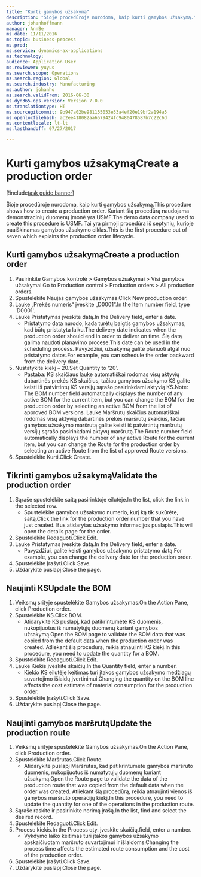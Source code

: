 ```yaml
--- 
title: "Kurti gamybos užsakymą"
description: "Šioje procedūroje nurodoma, kaip kurti gamybos užsakymą."
author: johanhoffmann
manager: AnnBe
ms.date: 11/11/2016
ms.topic: business-process
ms.prod: 
ms.service: dynamics-ax-applications
ms.technology: 
audience: Application User
ms.reviewer: yuyus
ms.search.scope: Operations
ms.search.region: Global
ms.search.industry: Manufacturing
ms.author: johanho
ms.search.validFrom: 2016-06-30
ms.dyn365.ops.version: Version 7.0.0
ms.translationtype: HT
ms.sourcegitcommit: 9b947a02be981155053e33a4ef20e19bf2a194a5
ms.openlocfilehash: ac2ee418082aa6579424fc9480478587b7c22c6d
ms.contentlocale: lt-lt
ms.lasthandoff: 07/27/2017

---
```

# <a name="create-a-production-order"></a><span data-ttu-id="afdf7-103">Kurti gamybos užsakymą</span><span class="sxs-lookup"><span data-stu-id="afdf7-103">Create a production order</span></span>

[!include[task guide banner](../../includes/task-guide-banner.md)]

<span data-ttu-id="afdf7-104">Šioje procedūroje nurodoma, kaip kurti gamybos užsakymą.</span><span class="sxs-lookup"><span data-stu-id="afdf7-104">This procedure shows how to create a production order.</span></span> <span data-ttu-id="afdf7-105">Kuriant šią procedūrą naudojama demonstracinių duomenų įmonė yra USMF.</span><span class="sxs-lookup"><span data-stu-id="afdf7-105">The demo data company used to create this procedure is USMF.</span></span> <span data-ttu-id="afdf7-106">Tai yra pirmoji procedūra iš septynių, kurioje paaiškinamas gamybos užsakymo ciklas.</span><span class="sxs-lookup"><span data-stu-id="afdf7-106">This is the first procedure out of seven which explains the production order lifecycle.</span></span>


## <a name="create-a-production-order"></a><span data-ttu-id="afdf7-107">Kurti gamybos užsakymą</span><span class="sxs-lookup"><span data-stu-id="afdf7-107">Create a production order</span></span>
1. <span data-ttu-id="afdf7-108">Pasirinkite Gamybos kontrolė > Gamybos užsakymai > Visi gamybos užsakymai.</span><span class="sxs-lookup"><span data-stu-id="afdf7-108">Go to Production control > Production orders > All production orders.</span></span>
2. <span data-ttu-id="afdf7-109">Spustelėkite Naujas gamybos užsakymas.</span><span class="sxs-lookup"><span data-stu-id="afdf7-109">Click New production order.</span></span>
3. <span data-ttu-id="afdf7-110">Lauke „Prekės numeris“ įveskite „D0001“.</span><span class="sxs-lookup"><span data-stu-id="afdf7-110">In the Item number field, type 'D0001'.</span></span>
4. <span data-ttu-id="afdf7-111">Lauke Pristatymas įveskite datą.</span><span class="sxs-lookup"><span data-stu-id="afdf7-111">In the Delivery field, enter a date.</span></span>
    * <span data-ttu-id="afdf7-112">Pristatymo data nurodo, kada turėtų baigtis gamybos užsakymas, kad būtų pristatyta laiku.</span><span class="sxs-lookup"><span data-stu-id="afdf7-112">The delivery date indicates when the production order should end in order to deliver on time.</span></span> <span data-ttu-id="afdf7-113">Šią datą galima naudoti planavimo procese.</span><span class="sxs-lookup"><span data-stu-id="afdf7-113">This date can be used in the scheduling process.</span></span> <span data-ttu-id="afdf7-114">Pavyzdžiui, užsakymą galite planuoti atgal nuo pristatymo datos.</span><span class="sxs-lookup"><span data-stu-id="afdf7-114">For example, you can schedule the order backward from the delivery date.</span></span>  
5. <span data-ttu-id="afdf7-115">Nustatykite kiekį – 20.</span><span class="sxs-lookup"><span data-stu-id="afdf7-115">Set Quantity to '20'.</span></span>
    * <span data-ttu-id="afdf7-116">Pastaba: KS skaičiaus lauke automatiškai rodomas visų aktyvių dabartinės prekės KS skaičius, tačiau gamybos užsakymo KS galite keisti iš patvirtintų KS versijų sąrašo pasirinkdami aktyvią KS.</span><span class="sxs-lookup"><span data-stu-id="afdf7-116">Note: The BOM number field automatically displays the number of any active BOM for the current item, but you can change the BOM for the production order by selecting an active BOM from the list of approved BOM versions.</span></span>    <span data-ttu-id="afdf7-117">Lauke Maršrutų skaičius automatiškai rodomas visų aktyvių dabartinės prekės maršrutų skaičius, tačiau gamybos užsakymo maršrutą galite keisti iš patvirtintų maršrutų versijų sąrašo pasirinkdami aktyvų maršrutą.</span><span class="sxs-lookup"><span data-stu-id="afdf7-117">The Route number field automatically displays the number of any active Route for the current item, but you can change the Route for the production order by selecting an active Route from the list of approved Route versions.</span></span>  
6. <span data-ttu-id="afdf7-118">Spustelėkite Kurti.</span><span class="sxs-lookup"><span data-stu-id="afdf7-118">Click Create.</span></span>

## <a name="validate-the-production-order"></a><span data-ttu-id="afdf7-119">Tikrinti gamybos užsakymą</span><span class="sxs-lookup"><span data-stu-id="afdf7-119">Validate the production order</span></span>
1. <span data-ttu-id="afdf7-120">Sąraše spustelėkite saitą pasirinktoje eilutėje.</span><span class="sxs-lookup"><span data-stu-id="afdf7-120">In the list, click the link in the selected row.</span></span>
    * <span data-ttu-id="afdf7-121">Spustelėkite gamybos užsakymo numerio, kurį ką tik sukūrėte, saitą.</span><span class="sxs-lookup"><span data-stu-id="afdf7-121">Click the link for the production order number that you have just created.</span></span> <span data-ttu-id="afdf7-122">Bus atidarytas užsakymo informacijos puslapis.</span><span class="sxs-lookup"><span data-stu-id="afdf7-122">This will open the details page for the order.</span></span>  
2. <span data-ttu-id="afdf7-123">Spustelėkite Redaguoti.</span><span class="sxs-lookup"><span data-stu-id="afdf7-123">Click Edit.</span></span>
3. <span data-ttu-id="afdf7-124">Lauke Pristatymas įveskite datą.</span><span class="sxs-lookup"><span data-stu-id="afdf7-124">In the Delivery field, enter a date.</span></span>
    * <span data-ttu-id="afdf7-125">Pavyzdžiui, galite keisti gamybos užsakymo pristatymo datą.</span><span class="sxs-lookup"><span data-stu-id="afdf7-125">For example, you can change the delivery date for the production order.</span></span>  
4. <span data-ttu-id="afdf7-126">Spustelėkite Įrašyti.</span><span class="sxs-lookup"><span data-stu-id="afdf7-126">Click Save.</span></span>
5. <span data-ttu-id="afdf7-127">Uždarykite puslapį.</span><span class="sxs-lookup"><span data-stu-id="afdf7-127">Close the page.</span></span>

## <a name="update-the-bom"></a><span data-ttu-id="afdf7-128">Naujinti KS</span><span class="sxs-lookup"><span data-stu-id="afdf7-128">Update the BOM</span></span>
1. <span data-ttu-id="afdf7-129">Veiksmų srityje spustelėkite Gamybos užsakymas.</span><span class="sxs-lookup"><span data-stu-id="afdf7-129">On the Action Pane, click Production order.</span></span>
2. <span data-ttu-id="afdf7-130">Spustelėkite KS.</span><span class="sxs-lookup"><span data-stu-id="afdf7-130">Click BOM.</span></span>
    * <span data-ttu-id="afdf7-131">Atidarykite KS puslapį, kad patikrintumėte KS duomenis, nukopijuotus iš numatytųjų duomenų kuriant gamybos užsakymą.</span><span class="sxs-lookup"><span data-stu-id="afdf7-131">Open the BOM page to validate the BOM data that was copied from the default data when the production order was created.</span></span> <span data-ttu-id="afdf7-132">Atliekant šią procedūrą, reikia atnaujinti KS kiekį.</span><span class="sxs-lookup"><span data-stu-id="afdf7-132">In this procedure, you need to update the quantity for a BOM.</span></span>  
3. <span data-ttu-id="afdf7-133">Spustelėkite Redaguoti.</span><span class="sxs-lookup"><span data-stu-id="afdf7-133">Click Edit.</span></span>
4. <span data-ttu-id="afdf7-134">Lauke Kiekis įveskite skaičių.</span><span class="sxs-lookup"><span data-stu-id="afdf7-134">In the Quantity field, enter a number.</span></span>
    * <span data-ttu-id="afdf7-135">Kiekio KS eilutėje keitimas turi įtakos gamybos užsakymo medžiagų suvartojimo išlaidų įvertinimui.</span><span class="sxs-lookup"><span data-stu-id="afdf7-135">Changing the quantity on the BOM line affects the cost estimate of material consumption for the production order.</span></span>  
5. <span data-ttu-id="afdf7-136">Spustelėkite Įrašyti.</span><span class="sxs-lookup"><span data-stu-id="afdf7-136">Click Save.</span></span>
6. <span data-ttu-id="afdf7-137">Uždarykite puslapį.</span><span class="sxs-lookup"><span data-stu-id="afdf7-137">Close the page.</span></span>

## <a name="update-the-production-route"></a><span data-ttu-id="afdf7-138">Naujinti gamybos maršrutą</span><span class="sxs-lookup"><span data-stu-id="afdf7-138">Update the production route</span></span>
1. <span data-ttu-id="afdf7-139">Veiksmų srityje spustelėkite Gamybos užsakymas.</span><span class="sxs-lookup"><span data-stu-id="afdf7-139">On the Action Pane, click Production order.</span></span>
2. <span data-ttu-id="afdf7-140">Spustelėkite Maršrutas.</span><span class="sxs-lookup"><span data-stu-id="afdf7-140">Click Route.</span></span>
    * <span data-ttu-id="afdf7-141">Atidarykite puslapį Maršrutas, kad patikrintumėte gamybos maršruto duomenis, nukopijuotus iš numatytųjų duomenų kuriant užsakymą.</span><span class="sxs-lookup"><span data-stu-id="afdf7-141">Open the Route page to validate the data of the production route that was copied from the default data when the order was created.</span></span> <span data-ttu-id="afdf7-142">Atliekant šią procedūrą, reikia atnaujinti vienos iš gamybos maršruto operacijų kiekį.</span><span class="sxs-lookup"><span data-stu-id="afdf7-142">In this procedure, you need to update the quantity for one of the operations in the production route.</span></span>  
3. <span data-ttu-id="afdf7-143">Sąraše raskite ir pasirinkite norimą įrašą.</span><span class="sxs-lookup"><span data-stu-id="afdf7-143">In the list, find and select the desired record.</span></span>
4. <span data-ttu-id="afdf7-144">Spustelėkite Redaguoti.</span><span class="sxs-lookup"><span data-stu-id="afdf7-144">Click Edit.</span></span>
5. <span data-ttu-id="afdf7-145">Proceso kiekis.</span><span class="sxs-lookup"><span data-stu-id="afdf7-145">In the Process qty.</span></span> <span data-ttu-id="afdf7-146">įveskite skaičių.</span><span class="sxs-lookup"><span data-stu-id="afdf7-146">field, enter a number.</span></span>
    * <span data-ttu-id="afdf7-147">Vykdymo laiko keitimas turi įtakos gamybos užsakymo apskaičiuotam maršruto suvartojimui ir išlaidoms.</span><span class="sxs-lookup"><span data-stu-id="afdf7-147">Changing the process time affects the estimated route consumption and the cost of the production order.</span></span>  
6. <span data-ttu-id="afdf7-148">Spustelėkite Įrašyti.</span><span class="sxs-lookup"><span data-stu-id="afdf7-148">Click Save.</span></span>
7. <span data-ttu-id="afdf7-149">Uždarykite puslapį.</span><span class="sxs-lookup"><span data-stu-id="afdf7-149">Close the page.</span></span>



